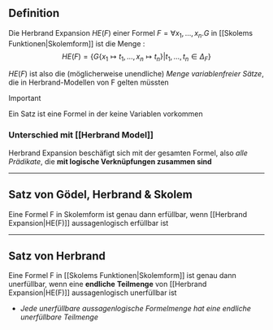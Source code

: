## Definition

Die Herbrand Expansion $HE(F)$ einer Formel $F=\forall x_{1},\dots,x_{n}.G$ in [[Skolems Funktionen|Skolemform]] ist die Menge :
$$HE(F)=\{ G\{ x_{1} \mapsto t_{1},\dots,x_{n} \mapsto t_{n} \}| t_{1},\dots,t_{n} \in \Delta_{F} \}$$

$HE(F)$ ist also die (möglicherweise unendliche) *Menge variablenfreier Sätze*, die in
Herbrand-Modellen von F gelten müssten

>[!Important]
>Ein Satz ist eine Formel in der keine Variablen vorkommen
### Unterschied mit [[Herbrand Model]]
Herbrand Expansion beschäfigt sich mit der gesamten Formel, also *alle Prädikate*, die **mit logische Verknüpfungen zusammen sind** 


---

## Satz von Gödel, Herbrand & Skolem
Eine Formel F in Skolemform ist genau dann erfüllbar, wenn [[Herbrand Expansion|HE(F)]] aussagenlogisch erfüllbar ist

---
## Satz von Herbrand 
Eine Formel F in [[Skolems Funktionen|Skolemform]] ist genau dann unerfüllbar, wenn eine **endliche**
**Teilmenge** von [[Herbrand Expansion|HE(F)]] aussagenlogisch unerfüllbar ist
- *Jede unerfüllbare aussagenlogische Formelmenge hat eine endliche unerfüllbare Teilmenge*

